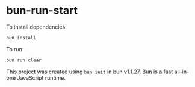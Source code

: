 # bun-run-start

To install dependencies:

```bash
bun install
```

To run:

```bash
bun run clear
```

This project was created using `bun init` in bun v1.1.27. [Bun](https://bun.sh) is a fast all-in-one JavaScript runtime.
